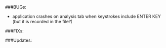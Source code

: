 ###BUGs:
  - application crashes on analysis tab when keystrokes include ENTER KEY (but it is recorded in the file?)
  
###FIXs:


###Updates: 


  
